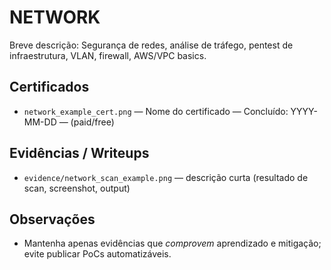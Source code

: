 # NETWORK

Breve descrição: Segurança de redes, análise de tráfego, pentest de infraestrutura, VLAN, firewall, AWS/VPC basics.

## Certificados
- `network_example_cert.png` — Nome do certificado — Concluído: YYYY-MM-DD — (paid/free)

## Evidências / Writeups
- `evidence/network_scan_example.png` — descrição curta (resultado de scan, screenshot, output)

## Observações
- Mantenha apenas evidências que *comprovem* aprendizado e mitigação; evite publicar PoCs automatizáveis.

